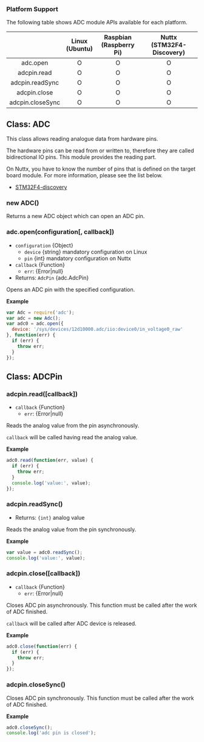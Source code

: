 ### Platform Support

The following table shows ADC module APIs available for each platform.

|  | Linux<br/>(Ubuntu) | Raspbian<br/>(Raspberry Pi) | Nuttx<br/>(STM32F4-Discovery) |
| :---: | :---: | :---: | :---: |
| adc.open | O | O | O |
| adcpin.read | O | O | O |
| adcpin.readSync | O | O | O |
| adcpin.close | O | O | O |
| adcpin.closeSync | O | O | O |


## Class: ADC

This class allows reading analogue data from hardware pins.

The hardware pins can be read from or written to, therefore they are called bidirectional IO pins. This module provides the reading part.

On Nuttx, you have to know the number of pins that is defined on the target board module. For more information, please see the list below.
  * [STM32F4-discovery](../targets/nuttx/stm32f4dis/IoT.js-API-Stm32f4dis.md#adc-pin)


### new ADC()

Returns a new ADC object which can open an ADC pin.


### adc.open(configuration[, callback])
* `configuration` {Object}
  * `device` {string} mandatory configuration on Linux
  * `pin` {int} mandatory configuration on Nuttx
* `callback` {Function}
  * `err`: {Error|null}
* Returns: `AdcPin` {adc.AdcPin}

Opens an ADC pin with the specified configuration.

**Example**
```js
var Adc = require('adc');
var adc = new Adc();
var adc0 = adc.open({
  device: '/sys/devices/12d10000.adc/iio:device0/in_voltage0_raw'
}, function(err) {
  if (err) {
    throw err;
  }
});
```


## Class: ADCPin


### adcpin.read([callback])
* `callback` {Function}
  * `err`: {Error|null}

Reads the analog value from the pin asynchronously.

`callback` will be called having read the analog value.

**Example**
```js
adc0.read(function(err, value) {
  if (err) {
    throw err;
  }
  console.log('value:', value);
});
```


### adcpin.readSync()
* Returns: `{int}` analog value

Reads the analog value from the pin synchronously.

**Example**
```js
var value = adc0.readSync();
console.log('value:', value);
```


### adcpin.close([callback])
* `callback` {Function}
  * `err`: {Error|null}

Closes ADC pin asynchronously. This function must be called after the work of ADC finished.

`callback` will be called after ADC device is released.

**Example**
```js
adc0.close(function(err) {
  if (err) {
    throw err;
  }
});
```


### adcpin.closeSync()

Closes ADC pin synchronously. This function must be called after the work of ADC finished.

**Example**
```js
adc0.closeSync();
console.log('adc pin is closed');
```
